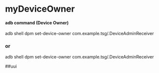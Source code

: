 # myDeviceOwner
#### adb command (Device Owner) ####
adb shell dpm set-device-owner com.example.tsg/.DeviceAdminReceiver

### or

adb shell
dpm set-device-owner com.example.tsg/.DeviceAdminReceiver

##uui
